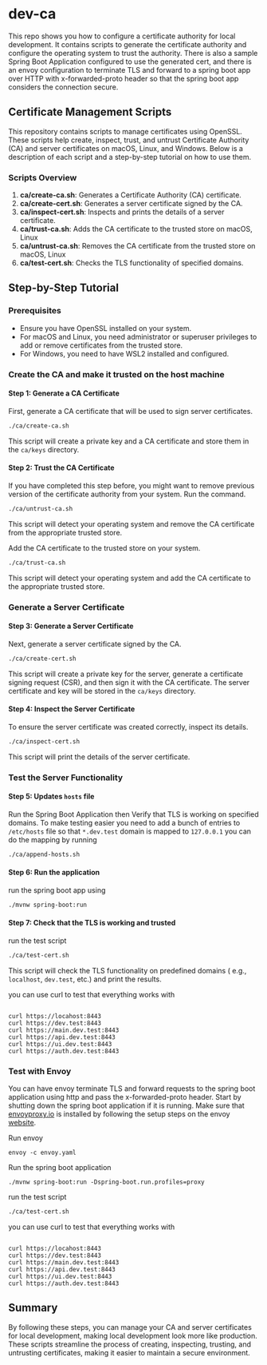 # dev-ca

This repo shows you how to configure a certificate authority for local
development. It contains scripts to generate the certificate authority and
configure the operating system to trust the authority. There is also a sample
Spring Boot Application configured to use the generated cert, and there is 
an envoy configuration to terminate TLS and forward to a spring boot app over 
HTTP with x-forwarded-proto header so that the spring boot app considers 
the connection secure. 

## Certificate Management Scripts

This repository contains scripts to manage certificates using OpenSSL. These
scripts help create, inspect, trust, and untrust Certificate Authority (CA) and
server certificates on macOS, Linux, and Windows. Below is a description of
each script and a step-by-step tutorial on how to use them.

### Scripts Overview

1. **ca/create-ca.sh**: Generates a Certificate Authority (CA) certificate.
2. **ca/create-cert.sh**: Generates a server certificate signed by the CA.
3. **ca/inspect-cert.sh**: Inspects and prints the details of a server
   certificate.
4. **ca/trust-ca.sh**: Adds the CA certificate to the trusted store on macOS,
   Linux
5. **ca/untrust-ca.sh**: Removes the CA certificate from the trusted store on
   macOS, Linux
6. **ca/test-cert.sh**: Checks the TLS functionality of specified domains.

## Step-by-Step Tutorial

### Prerequisites

- Ensure you have OpenSSL installed on your system.
- For macOS and Linux, you need administrator or superuser privileges to add or
  remove certificates from the trusted store.
- For Windows, you need to have WSL2 installed and configured.

### Create the CA and make it trusted on the host machine

#### Step 1: Generate a CA Certificate

First, generate a CA certificate that will be used to sign server certificates.

```bash
./ca/create-ca.sh
```
This script will create a private key and a CA certificate and store them in
the `ca/keys` directory.

#### Step 2: Trust the CA Certificate

If you have completed this step before, you might want to remove 
previous version of the certificate authority from your system. Run the
command.

```bash
./ca/untrust-ca.sh
```

This script will detect your operating system and remove the CA certificate 
from the appropriate trusted store.

Add the CA certificate to the trusted store on your system.

```bash
./ca/trust-ca.sh
```

This script will detect your operating system and add the CA certificate to the
appropriate trusted store.


### Generate a Server Certificate 

#### Step 3: Generate a Server Certificate

Next, generate a server certificate signed by the CA.

```bash
./ca/create-cert.sh
```

This script will create a private key for the server, generate a certificate
signing request (CSR), and then sign it with the CA certificate. The server
certificate and key will be stored in the `ca/keys` directory.

#### Step 4: Inspect the Server Certificate

To ensure the server certificate was created correctly, inspect its details.

```bash
./ca/inspect-cert.sh
```

This script will print the details of the server certificate.

### Test the Server Functionality

#### Step 5: Updates `hosts` file

Run the Spring Boot Application then  Verify that TLS is working on 
specified domains. To make testing easier you need to add a bunch of 
entries to `/etc/hosts` file so that `*.dev.test` domain is mapped to 
`127.0.0.1` you can do the mapping by running 

```bash
./ca/append-hosts.sh
```

#### Step 6: Run the application 

run the spring boot app using
```bash
./mvnw spring-boot:run
```
#### Step 7: Check that the TLS is working and trusted 

run the test script 
```bash
./ca/test-cert.sh
```
This script will check the TLS functionality on predefined domains (
e.g., `localhost`, `dev.test`, etc.) and print the results.

you can use curl to test that everything works with

```shell

curl https://locahost:8443
curl https://dev.test:8443
curl https://main.dev.test:8443
curl https://api.dev.test:8443
curl https://ui.dev.test:8443
curl https://auth.dev.test:8443
```

### Test with Envoy

You can have envoy terminate TLS and forward requests to the spring boot
application using http and pass the x-forwarded-proto header. Start by 
shutting down the spring boot application if it is running. Make sure
that [envoyproxy.io](https://www.envoyproxy.io) is installed by following 
the setup steps on the envoy [website](https://www.envoyproxy.io).

Run envoy 
```shell
envoy -c envoy.yaml
```

Run the spring boot application 
```shell
./mvnw spring-boot:run -Dspring-boot.run.profiles=proxy
```

run the test script
```bash
./ca/test-cert.sh
```

you can use curl to test that everything works with  

```shell

curl https://locahost:8443
curl https://dev.test:8443
curl https://main.dev.test:8443
curl https://api.dev.test:8443
curl https://ui.dev.test:8443
curl https://auth.dev.test:8443
```

## Summary

By following these steps, you can manage your CA and server certificates for 
local development, making local development look more like production. These scripts
streamline the process of creating, inspecting, trusting, and untrusting
certificates, making it easier to maintain a secure environment.
